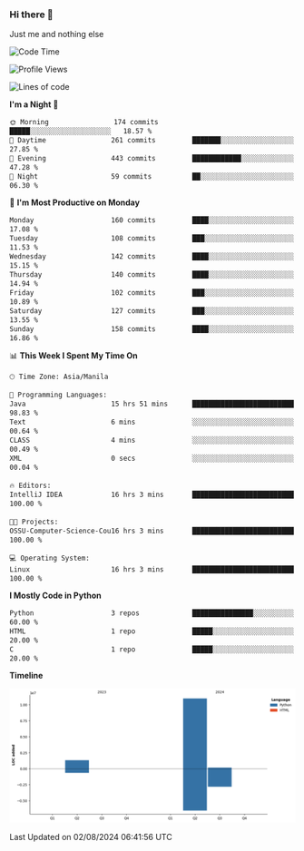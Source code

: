 ### Hi there 👋

Just me and nothing else


<!--START_SECTION:waka-->
![Code Time](http://img.shields.io/badge/Code%20Time-552%20hrs%2013%20mins-blue)

![Profile Views](http://img.shields.io/badge/Profile%20Views-1-blue)

![Lines of code](https://img.shields.io/badge/From%20Hello%20World%20I%27ve%20Written-12.5%20million%20lines%20of%20code-blue)

**I'm a Night 🦉** 

```text
🌞 Morning                174 commits         █████░░░░░░░░░░░░░░░░░░░░   18.57 % 
🌆 Daytime                261 commits         ███████░░░░░░░░░░░░░░░░░░   27.85 % 
🌃 Evening                443 commits         ████████████░░░░░░░░░░░░░   47.28 % 
🌙 Night                  59 commits          ██░░░░░░░░░░░░░░░░░░░░░░░   06.30 % 
```
📅 **I'm Most Productive on Monday** 

```text
Monday                   160 commits         ████░░░░░░░░░░░░░░░░░░░░░   17.08 % 
Tuesday                  108 commits         ███░░░░░░░░░░░░░░░░░░░░░░   11.53 % 
Wednesday                142 commits         ████░░░░░░░░░░░░░░░░░░░░░   15.15 % 
Thursday                 140 commits         ████░░░░░░░░░░░░░░░░░░░░░   14.94 % 
Friday                   102 commits         ███░░░░░░░░░░░░░░░░░░░░░░   10.89 % 
Saturday                 127 commits         ███░░░░░░░░░░░░░░░░░░░░░░   13.55 % 
Sunday                   158 commits         ████░░░░░░░░░░░░░░░░░░░░░   16.86 % 
```


📊 **This Week I Spent My Time On** 

```text
🕑︎ Time Zone: Asia/Manila

💬 Programming Languages: 
Java                     15 hrs 51 mins      █████████████████████████   98.83 % 
Text                     6 mins              ░░░░░░░░░░░░░░░░░░░░░░░░░   00.64 % 
CLASS                    4 mins              ░░░░░░░░░░░░░░░░░░░░░░░░░   00.49 % 
XML                      0 secs              ░░░░░░░░░░░░░░░░░░░░░░░░░   00.04 % 

🔥 Editors: 
IntelliJ IDEA            16 hrs 3 mins       █████████████████████████   100.00 % 

🐱‍💻 Projects: 
OSSU-Computer-Science-Cou16 hrs 3 mins       █████████████████████████   100.00 % 

💻 Operating System: 
Linux                    16 hrs 3 mins       █████████████████████████   100.00 % 
```

**I Mostly Code in Python** 

```text
Python                   3 repos             ███████████████░░░░░░░░░░   60.00 % 
HTML                     1 repo              █████░░░░░░░░░░░░░░░░░░░░   20.00 % 
C                        1 repo              █████░░░░░░░░░░░░░░░░░░░░   20.00 % 
```



**Timeline**

![Lines of Code chart](https://raw.githubusercontent.com/brutist/brutist/main/assets/bar_graph.png)


 Last Updated on 02/08/2024 06:41:56 UTC
<!--END_SECTION:waka-->

